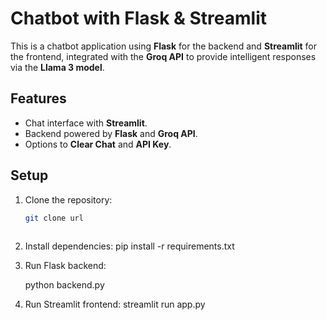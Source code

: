 # Chatbot with Flask & Streamlit

This is a chatbot application using **Flask** for the backend and **Streamlit** for the frontend, integrated with the **Groq API** to provide intelligent responses via the **Llama 3 model**.

## Features
- Chat interface with **Streamlit**.
- Backend powered by **Flask** and **Groq API**.
- Options to **Clear Chat** and **API Key**.

## Setup
1. Clone the repository:
   ```bash
   git clone url
 
2.  Install dependencies:
    pip install -r requirements.txt
3.  Run Flask backend:

    python backend.py
4. Run Streamlit frontend:
   streamlit run app.py
